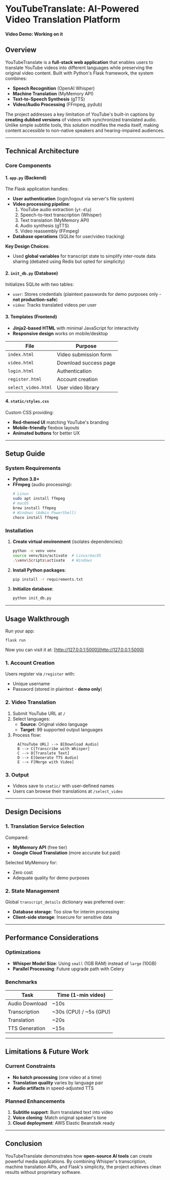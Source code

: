 # YouTubeTranslate: AI-Powered Video Translation Platform  
#### Video Demo: Working on it
## Overview  

YouTubeTranslate is a **full-stack web application** that enables users to translate YouTube videos into different languages while preserving the original video content. Built with Python's Flask framework, the system combines:  

- **Speech Recognition** (OpenAI Whisper)  
- **Machine Translation** (MyMemory API)  
- **Text-to-Speech Synthesis** (gTTS)  
- **Video/Audio Processing** (FFmpeg, pydub)  

The project addresses a key limitation of YouTube's built-in captions by **creating dubbed versions** of videos with synchronized translated audio. Unlike simple subtitle tools, this solution modifies the media itself, making content accessible to non-native speakers and hearing-impaired audiences.  

---

## Technical Architecture  

### Core Components  

#### 1. `app.py` (Backend)  
The Flask application handles:  
- **User authentication** (login/logout via server's file system)  
- **Video processing pipeline**:  
  1. YouTube audio extraction (`yt-dlp`)  
  2. Speech-to-text transcription (Whisper)  
  3. Text translation (MyMemory API)  
  4. Audio synthesis (gTTS)  
  5. Video reassembly (FFmpeg)  
- **Database operations** (SQLite for user/video tracking)  

**Key Design Choices**:  
- Used **global variables** for transcript state to simplify inter-route data sharing (debated using Redis but opted for simplicity)  


#### 2. `init_db.py` (Database)  
Initializes SQLite with two tables:  
- `user`: Stores credentials (plaintext passwords for demo purposes only - **not production-safe**)  
- `video`: Tracks translated videos per user  

#### 3. Templates (Frontend)  
- **Jinja2-based HTML** with minimal JavaScript for interactivity  
- **Responsive design** works on mobile/desktop  

| File | Purpose |  
|-------|---------|  
| `index.html` | Video submission form |  
| `video.html` | Download success page |  
| `login.html` | Authentication |  
| `register.html` | Account creation |  
| `select_video.html` | User video library |  

#### 4. `static/styles.css`  
Custom CSS providing:  
- **Red-themed UI** matching YouTube's branding  
- **Mobile-friendly** flexbox layouts  
- **Animated buttons** for better UX  

---

## Setup Guide  

### System Requirements  
- **Python 3.8+**  
- **FFmpeg** (audio processing):  
  ```bash
  # Linux
  sudo apt install ffmpeg
  # macOS
  brew install ffmpeg
  # Windows (Admin PowerShell)
  choco install ffmpeg
  ```

### Installation  
1. **Create virtual environment** (isolates dependencies):  
   ```bash
   python -m venv venv
   source venv/bin/activate  # Linux/macOS
   .\venv\Scripts\activate   # Windows
   ```

2. **Install Python packages**:  
   ```bash
   pip install -r requirements.txt
   ```

3. **Initialize database**:  
   ```bash
   python init_db.py
   ```
---

## Usage Walkthrough  
Run your app:
```flask
flask run
```
Now you can visit it at:
[http://127.0.0.1:5000](http://127.0.0.1:5000)

### 1. Account Creation  
Users register via `/register` with:  
- Unique username  
- Password (stored in plaintext - **demo only**)  

### 2. Video Translation 
1. Submit YouTube URL at `/`  
2. Select languages:  
   - **Source**: Original video language
   - **Target**: 99 supported output languages  
3. Process flow:  
   ```text
     A[YouTube URL] --> B[Download Audio]
     B --> C[Transcribe with Whisper]
     C --> D[Translate Text]
     D --> E[Generate TTS Audio]
     E --> F[Merge with Video]
   ```

### 3. Output  
- Videos save to `static/` with user-defined names  
- Users can browse their translations at `/select_video`  

---

## Design Decisions  
### 1. Translation Service Selection  
Compared:  
- **MyMemory API** (free tier)  
- **Google Cloud Translation** (more accurate but paid)  

Selected MyMemory for:  
- Zero cost  
- Adequate quality for demo purposes  

### 2. State Management  
Global `transcript_details` dictionary was preferred over:  
- **Database storage**: Too slow for interim processing  
- **Client-side storage**: Insecure for sensitive data  

---

## Performance Considerations  

### Optimizations  
- **Whisper Model Size**: Using `small` (1GB RAM) instead of `large` (10GB)  
- **Parallel Processing**: Future upgrade path with Celery  

### Benchmarks  
| Task | Time (1-min video) |  
|-------|-------------------|  
| Audio Download | ~10s |  
| Transcription | ~30s (CPU) / ~5s (GPU) |  
| Translation | ~20s |  
| TTS Generation | ~15s |  

---

## Limitations & Future Work  

### Current Constraints  
- **No batch processing** (one video at a time)  
- **Translation quality** varies by language pair  
- **Audio artifacts** in speed-adjusted TTS  

### Planned Enhancements  
1. **Subtitle support**: Burn translated text into video  
2. **Voice cloning**: Match original speaker's tone  
3. **Cloud deployment**: AWS Elastic Beanstalk ready  

---

## Conclusion  

YouTubeTranslate demonstrates how **open-source AI tools** can create powerful media applications. By combining Whisper's transcription, machine translation APIs, and Flask's simplicity, the project achieves clean results without proprietary software.  
